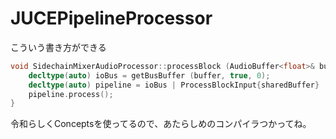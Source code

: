 # JUCEPipelineProcessor
こういう書き方ができる

```C++
void SidechainMixerAudioProcessor::processBlock (AudioBuffer<float>& buffer, MidiBuffer& ) {
    decltype(auto) ioBus = getBusBuffer (buffer, true, 0);
    decltype(auto) pipeline = ioBus | ProcessBlockInput{sharedBuffer} | PassBlock{} | ProcessBlockOutput{ioBus};
    pipeline.process();
}
```

令和らしくConceptsを使ってるので、あたらしめのコンパイラつかってね。
